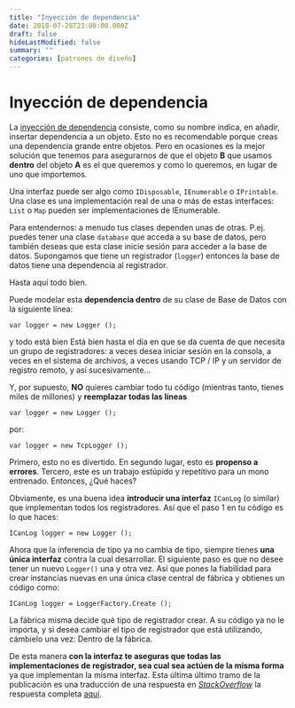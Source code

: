 ```yaml
---
title: "Inyección de dependencia"
date: 2018-07-28T23:00:00.000Z
draft: false
hideLastModified: false
summary: ""
categories: [patrones de diseño]
---
```


Inyección de dependencia
================================================================================

  La [inyección de dependencia] consiste, como su nombre indica, en añadir,
  insertar dependencia a un objeto. Esto no es recomendable porque creas
  una dependencia grande entre objetos. Pero en ocasiones es la mejor
  solución que tenemos para asegurarnos de que el objeto __B__ que usamos
  __dentro__ del objeto __A__ es el que queremos y como lo queremos, en lugar de
  uno que importemos.

  [inyección de dependencia]:
  https://es.wikipedia.org/wiki/Inyecci%C3%B3n_de_dependencias

  Una interfaz puede ser algo como `IDisposable`, `IEnumerable` o
  `IPrintable`. Una clase es una implementación real de una o más de estas
  interfaces: `List` o `Map` pueden ser implementaciones de IEnumerable.

  Para entendernos: a menudo tus clases dependen unas de otras. P.ej.
  puedes tener una clase `database` que acceda a su base de datos, pero
  también deseas que esta clase inicie sesión para acceder a la base de
  datos. Supongamos que tiene un registrador (`logger`) entonces la base
  de datos tiene una dependencia al registrador.

  Hasta aquí todo bien.

  Puede modelar esta __dependencia dentro__ de su clase de Base de Datos con la
  siguiente línea:

  `var logger = new Logger ();`

  y todo está bien Está bien hasta el día en que se da cuenta de que necesita
  un grupo de registradores: a veces desea iniciar sesión en la consola, a
  veces en el sistema de archivos, a veces usando TCP / IP y un servidor de
  registro remoto, y así sucesivamente...

  Y, por supuesto, __NO__ quieres cambiar todo tu código (mientras tanto, tienes
  miles de millones) y __reemplazar todas las líneas__

  `var logger = new Logger ();`

  por:

  `var logger = new TcpLogger ();`

  Primero, esto no es divertido. En segundo lugar, esto es __propenso a
  errores__. Tercero, este es un trabajo estúpido y repetitivo para un mono
  entrenado. Entonces, ¿Qué haces?

  Obviamente, es una buena idea __introducir una interfaz__ `ICanLog` (o
  similar) que implementan todos los registradores. Así que el paso 1 en tu
  código es lo que haces:

  `ICanLog logger = new Logger ();`

  Ahora que la inferencia de tipo ya no cambia de tipo, siempre tienes __una
  única interfaz__ contra la cual desarrollar. El siguiente paso es que no desee
  tener un nuevo `Logger()` una y otra vez. Así que pones la fiabilidad para
  crear instancias nuevas en una única clase central de fábrica y obtienes un
  código como:

  `ICanLog logger = LoggerFactory.Create ();`

  La fábrica misma decide qué tipo de registrador crear. A su código ya no le
  importa, y si desea cambiar el tipo de registrador que está utilizando,
  cámbielo una vez: Dentro de la fábrica.

  De esta manera __con la interfaz te aseguras que todas las implementaciones
  de registrador, sea cual sea actúen de la misma forma__ ya que implementan la
  misma interfaz. Esta última último tramo de la publicación es una
  traducción de una respuesta en _[StackOverflow]_ la respuesta completa
  [aquí][response].

  [StackOverflow]: https://stackoverflow.com
  [response]: https://stackoverflow.com/a/14301496/5732392

